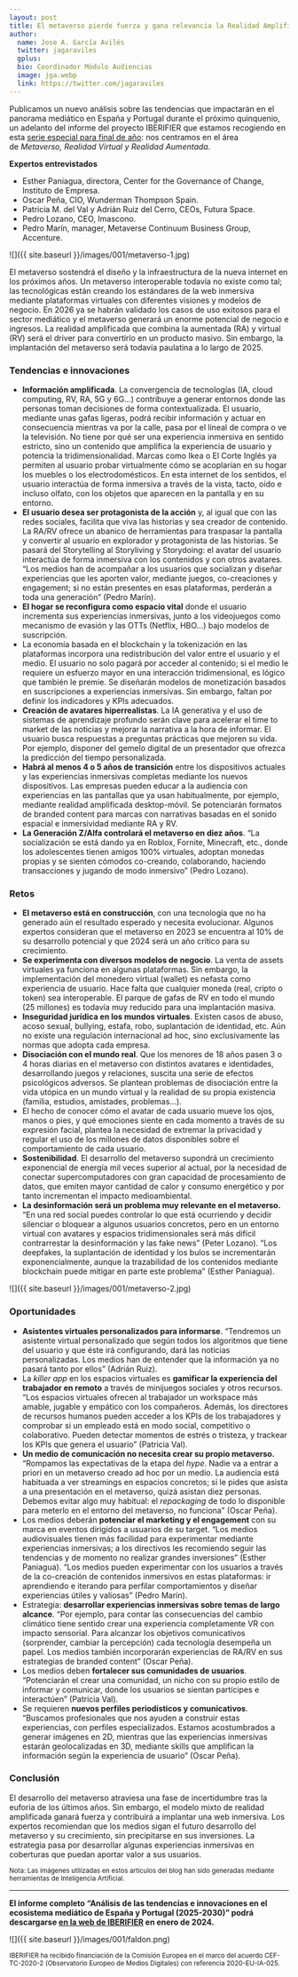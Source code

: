 ```yaml
---
layout: post
title: El metaverso pierde fuerza y gana relevancia la Realidad Amplificada
author:
  name: Jose A. García Avilés
  twitter: jagaraviles
  gplus:  
  bio: Coordinador Módulo Audiencias
  image: jga.webp
  link: https://twitter.com/jagaraviles
---
```

Publicamos un nuevo análisis sobre las tendencias que impactarán en el panorama mediático en España y Portugal durante el próximo quinquenio, un adelanto del informe del proyecto IBERIFIER que estamos recogiendo en esta [serie especial para final de año](https://mip.umh.es/blog/2023/12/09/especial-tendencias-innovaciones-ecosistema-mediatico-de-espana-y-portugal-2025-2030/): nos centramos en el área de *Metaverso, Realidad Virtual y Realidad Aumentada*.

<!--StartFragment-->

**Expertos entrevistados**

* Esther Paniagua, directora, Center for the Governance of Change, Instituto de Empresa.
* Oscar Peña, CIO, Wunderman Thompson Spain.
* Patricia M. del Val y Adrián Ruiz del Cerro, CEOs, Futura Space.
* Pedro Lozano, CEO, Imascono. 
* Pedro Marín, manager, Metaverse Continuum Business Group, Accenture.

![]({{ site.baseurl }}/images/001/metaverso-1.jpg)

El metaverso sostendrá el diseño y la infraestructura de la nueva internet en los próximos años. Un metaverso interoperable todavía no existe como tal; las tecnológicas están creando los estándares de la web inmersiva mediante plataformas virtuales con diferentes visiones y modelos de negocio. En 2026 ya se habrán validado los casos de uso exitosos para el sector mediático y el metaverso generará un enorme potencial de negocio e ingresos. La realidad amplificada que combina la aumentada (RA) y virtual (RV) será el driver para convertirlo en un producto masivo. Sin embargo, la implantación del metaverso será todavía paulatina a lo largo de 2025.

### Tendencias e innovaciones

* **Información amplificada**. La convergencia de tecnologías (IA, cloud computing, RV, RA, 5G y 6G…) contribuye a generar entornos donde las personas toman decisiones de forma contextualizada. El usuario, mediante unas gafas ligeras, podrá recibir información y actuar en consecuencia mientras va por la calle, pasa por el lineal de compra o ve la televisión. No tiene por qué ser una experiencia inmersiva en sentido estricto, sino un contenido que amplifica la experiencia de usuario y potencia la tridimensionalidad. Marcas como Ikea o El Corte Inglés ya permiten al usuario probar virtualmente cómo se acoplarían en su hogar los muebles o los electrodomésticos. En esta internet de los sentidos, el usuario interactúa de forma inmersiva a través de la vista, tacto, oído e incluso olfato, con los objetos que aparecen en la pantalla y en su entorno.
* **El usuario desea ser protagonista de la acción** y, al igual que con las redes sociales, facilita que viva las historias y sea creador de contenido. La RA/RV ofrece un abanico de herramientas para traspasar la pantalla y convertir al usuario en explorador y protagonista de las historias. Se pasará del Storytelling al Storyliving y Storydoing: el avatar del usuario interactúa de forma inmersiva con los contenidos y con otros avatares. “Los medios han de acompañar a los usuarios que socializan y diseñar experiencias que les aporten valor, mediante juegos, co-creaciones y engagement; si no están presentes en esas plataformas, perderán a toda una generación” (Pedro Marín).
* **El hogar se reconfigura como espacio vital** donde el usuario incrementa sus experiencias inmersivas, junto a los videojuegos como mecanismo de evasión y las OTTs (Netflix, HBO…) bajo modelos de suscripción.
* La economía basada en el blockchain y la tokenización en las plataformas incorpora una redistribución del valor entre el usuario y el medio. El usuario no solo pagará por acceder al contenido; si el medio le requiere un esfuerzo mayor en una interacción tridimensional, es lógico que también le premie. Se diseñarán modelos de monetización basados en suscripciones a experiencias inmersivas. Sin embargo, faltan por definir los indicadores y KPIs adecuados.
* **Creación de avatares hiperrealistas**. La IA generativa y el uso de sistemas de aprendizaje profundo serán clave para acelerar el time to market de las noticias y mejorar la narrativa a la hora de informar. El usuario busca respuestas a preguntas prácticas que mejoren su vida. Por ejemplo, disponer del gemelo digital de un presentador que ofrezca la predicción del tiempo personalizada. 
* **Habrá al menos 4 o 5 años de transición** entre los dispositivos actuales y las experiencias inmersivas completas mediante los nuevos dispositivos. Las empresas pueden educar a la audiencia con experiencias en las pantallas que ya usan habitualmente, por ejemplo, mediante realidad amplificada desktop-móvil. Se potenciarán formatos de branded content para marcas con narrativas basadas en el sonido espacial e inmersividad mediante RA y RV.
* **La Generación Z/Alfa controlará el metaverso en diez años**. “La socialización se está dando ya en Roblox, Fornite, Minecraft, etc., donde los adolescentes tienen amigos 100% virtuales, adoptan monedas propias y se sienten cómodos co-creando, colaborando, haciendo transacciones y jugando de modo inmersivo” (Pedro Lozano).

### Retos

* **El metaverso está en construcción**, con una tecnología que no ha generado aún el resultado esperado y necesita evolucionar. Algunos expertos consideran que el metaverso en 2023 se encuentra al 10% de su desarrollo potencial y que 2024 será un año crítico para su crecimiento. 
* **Se experimenta con diversos modelos de negocio**. La venta de assets virtuales ya funciona en algunas plataformas. Sin embargo, la implementación del monedero virtual (wallet) es nefasta como experiencia de usuario. Hace falta que cualquier moneda (real, cripto o token) sea interoperable. El parque de gafas de RV en todo el mundo (25 millones) es todavía muy reducido para una implantación masiva.
* **Inseguridad jurídica en los mundos virtuales**. Existen casos de abuso, acoso sexual, bullying, estafa, robo, suplantación de identidad, etc. Aún no existe una regulación internacional ad hoc, sino exclusivamente las normas que adopta cada empresa.
* **Disociación con el mundo real**. Que los menores de 18 años pasen 3 o 4 horas diarias en el metaverso con distintos avatares e identidades, desarrollando juegos y relaciones, suscita una serie de efectos psicológicos adversos. Se plantean problemas de disociación entre la vida utópica en un mundo virtual y la realidad de su propia existencia (familia, estudios, amistades, problemas…).
* El hecho de conocer cómo el avatar de cada usuario mueve los ojos, manos o pies, y qué emociones siente en cada momento a través de su expresión facial, plantea la necesidad de extremar la privacidad y regular el uso de los millones de datos disponibles sobre el comportamiento de cada usuario.
* **Sostenibilidad**. El desarrollo del metaverso supondrá un crecimiento exponencial de energía mil veces superior al actual, por la necesidad de conectar supercomputadores con gran capacidad de procesamiento de datos, que emiten mayor cantidad de calor y consumo energético y por tanto incrementan el impacto medioambiental.
* **La desinformación será un problema muy relevante en el metaverso.** “En una red social puedes controlar lo que está ocurriendo y decidir silenciar o bloquear a algunos usuarios concretos, pero en un entorno virtual con avatares y espacios tridimensionales será más difícil contrarrestar la desinformación y las fake news” (Peter Lozano). “Los deepfakes, la suplantación de identidad y los bulos se incrementarán exponencialmente, aunque la trazabilidad de los contenidos mediante blockchain puede mitigar en parte este problema” (Esther Paniagua).

![]({{ site.baseurl }}/images/001/metaverso-2.jpg)

### Oportunidades

* **Asistentes virtuales personalizados para informarse**. “Tendremos un asistente virtual personalizado que según todos los algoritmos que tiene del usuario y que éste irá configurando, dará las noticias personalizadas. Los medios han de entender que la información ya no pasará tanto por ellos” (Adrián Ruiz).
* La *killer app* en los espacios virtuales es **gamificar la experiencia del trabajador en remoto** a través de minijuegos sociales y otros recursos. “Los espacios virtuales ofrecen al trabajador un workspace más amable, jugable y empático con los compañeros. Además, los directores de recursos humanos pueden acceder a los KPIs de los trabajadores y comprobar si un empleado está en modo social, competitivo o colaborativo. Pueden detectar momentos de estrés o tristeza, y trackear los KPIs que genera el usuario” (Patricia Val).
* **Un medio de comunicación no necesita crear su propio metaverso.** “Rompamos las expectativas de la etapa del *hype*. Nadie va a entrar a priori en un metaverso creado ad hoc por un medio. La audiencia está habituada a ver streamings en espacios concretos; si le pides que asista a una presentación en el metaverso, quizá asistan diez personas. Debemos evitar algo muy habitual: el *repackaging* de todo lo disponible para meterlo en el entorno del metaverso, no funciona” (Oscar Peña).
* Los medios deberán **potenciar el marketing y el engagement** con su marca en eventos dirigidos a usuarios de su target. “Los medios audiovisuales tienen más facilidad para experimentar mediante experiencias inmersivas; a los directivos les recomiendo seguir las tendencias y de momento no realizar grandes inversiones” (Esther Paniagua). “Los medios pueden experimentar con los usuarios a través de la co-creación de contenidos inmersivos en estas plataformas: ir aprendiendo e iterando para perfilar comportamientos y diseñar experiencias útiles y valiosas” (Pedro Marín).
* Estrategia: **desarrollar experiencias inmersivas sobre temas de largo alcance**. “Por ejemplo, para contar las consecuencias del cambio climático tiene sentido crear una experiencia completamente VR con impacto sensorial. Para alcanzar los objetivos comunicativos (sorprender, cambiar la percepción) cada tecnología desempeña un papel. Los medios también incorporarán experiencias de RA/RV en sus estrategias de branded content” (Oscar Peña).
* Los medios deben **fortalecer sus comunidades de usuarios**. “Potenciarán el crear una comunidad, un nicho con su propio estilo de informar y comunicar, donde los usuarios se sientan partícipes e interactúen” (Patricia Val). 
* Se requieren **nuevos perfiles periodísticos y comunicativos**. “Buscamos profesionales que nos ayuden a construir estas experiencias, con perfiles especializados. Estamos acostumbrados a generar imágenes en 2D, mientras que las experiencias inmersivas estarán geolocalizadas en 3D, mediante skills que amplifican la información según la experiencia de usuario” (Oscar Peña).

### Conclusión

El desarrollo del metaverso atraviesa una fase de incertidumbre tras la euforia de los últimos años. Sin embargo, el modelo mixto de realidad amplificada ganará fuerza y contribuirá a implantar una web inmersiva. Los expertos recomiendan que los medios sigan el futuro desarrollo del metaverso y su crecimiento, sin precipitarse en sus inversiones. La estrategia pasa por desarrollar algunas experiencias inmersivas en coberturas que puedan aportar valor a sus usuarios.

<sup>Nota: Las imágenes utilizadas en estos artículos del blog han sido generadas mediante herramientas de Inteligencia Artificial.

* * *

**El informe completo “Análisis de las tendencias e innovaciones en el ecosistema mediático de España y Portugal (2025-2030)” podrá descargarse [en la web de IBERIFIER](https://iberifier.eu/resultados/) en enero de 2024.**

![]({{ site.baseurl }}/images/001/faldon.png)

<sup>IBERIFIER ha recibido financiación de la Comisión Europea en el marco del acuerdo CEF-TC-2020-2 (Observatorio Europeo de Medios Digitales) con referencia 2020-EU-IA-025.<sup>